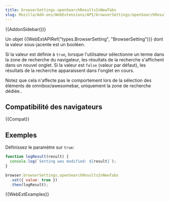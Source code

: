 ```yaml
---
title: browserSettings.openSearchResultsInNewTabs
slug: Mozilla/Add-ons/WebExtensions/API/browserSettings/openSearchResultsInNewTabs
---
```


{{AddonSidebar()}}

Un objet {{WebExtAPIRef("types.BrowserSetting", "BrowserSetting")}} dont la valeur sous-jacente est un booléen.

Si la valeur est définie à `true`, lorsque l'utilisateur sélectionne un terme dans la zone de recherche du navigateur, les résultats de la recherche s'affichent dans un nouvel onglet. Si la valeur est `false` (valeur par défaut), les résultats de la recherche apparaissent dans l'onglet en cours.

Notez que cela n'affecte pas le comportement lors de la sélection des éléments de omnibox/awesomebar, uniquement la zone de recherche dédiée..

## Compatibilité des navigateurs

{{Compat}}

## Exemples

Définissez le paramètre sur `true`:

```js
function logResult(result) {
  console.log(`Setting was modified: ${result}`);
}

browser.browserSettings.openSearchResultsInNewTabs
  .set({ value: true })
  .then(logResult);
```

{{WebExtExamples}}
